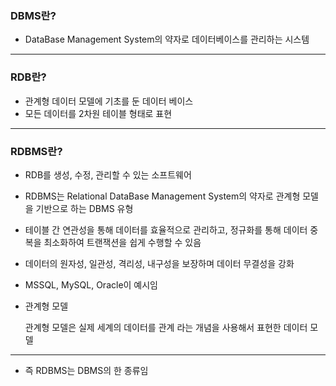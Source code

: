 ### DBMS란?

- DataBase Management System의 약자로 데이터베이스를 관리하는 시스템

---

### RDB란?

- 관계형 데이터 모델에 기초를 둔 데이터 베이스
- 모든 데이터를 2차원 테이블 형태로 표현

---

### RDBMS란?

- RDB를 생성, 수정, 관리할 수 있는 소프트웨어
- RDBMS는 Relational DataBase Management System의 약자로 관계형 모델을 기반으로 하는 DBMS 유형
- 테이블 간 연관성을 통해 데이터를 효율적으로 관리하고, 정규화를 통해 데이터 중복을 최소화하여 트랜잭션을 쉽게 수행할 수 있음
- 데이터의 원자성, 일관성, 격리성, 내구성을 보장하며 데이터 무결성을 강화
- MSSQL, MySQL, Oracle이 예시임
- 관계형 모델
    
    관계형 모델은 실제 세계의 데이터를 관계 라는 개념을 사용해서 표현한 데이터 모델
    

---

- 즉 RDBMS는 DBMS의 한 종류임

